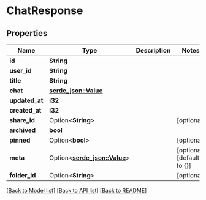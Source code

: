 # ChatResponse

## Properties

Name | Type | Description | Notes
------------ | ------------- | ------------- | -------------
**id** | **String** |  | 
**user_id** | **String** |  | 
**title** | **String** |  | 
**chat** | [**serde_json::Value**](.md) |  | 
**updated_at** | **i32** |  | 
**created_at** | **i32** |  | 
**share_id** | Option<**String**> |  | [optional]
**archived** | **bool** |  | 
**pinned** | Option<**bool**> |  | [optional]
**meta** | Option<[**serde_json::Value**](.md)> |  | [optional][default to {}]
**folder_id** | Option<**String**> |  | [optional]

[[Back to Model list]](../README.md#documentation-for-models) [[Back to API list]](../README.md#documentation-for-api-endpoints) [[Back to README]](../README.md)


